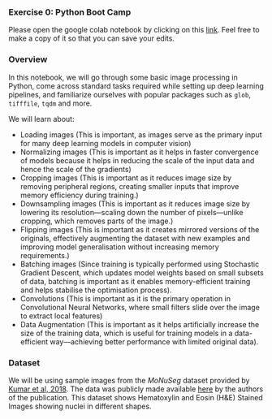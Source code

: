 ### Exercise 0: Python Boot Camp

Please open the google colab notebook by clicking on this [link](https://colab.research.google.com/github/ai-mbl/boot/blob/main/exercise.ipynb). Feel free to make a copy of it so that you can save your edits.

### Overview

In this notebook, we will go through some basic image processing in Python, come across standard tasks required while setting up deep learning pipelines, and familiarize ourselves with popular packages such as `glob`, `tifffile`, `tqdm` and more.

We will learn about:

- Loading images (This is important, as images serve as the primary input for many deep learning models in computer vision)
- Normalizing images (This is important as it helps in faster convergence of models because it helps in reducing the scale of the input data and hence the scale of the gradients)
- Cropping images (This is important as it reduces image size by removing peripheral regions, creating smaller inputs that improve memory efficiency during training.)
- Downsampling images (This is important as it reduces image size by lowering its resolution—scaling down the number of pixels—unlike cropping, which removes parts of the image.)
- Flipping images (This is important as it  creates mirrored versions of the originals, effectively augmenting the dataset with new examples and improving model generalisation without increasing memory requirements.)
- Batching images (Since training is typically performed using Stochastic Gradient Descent, which updates model weights based on small subsets of data, batching is important as it enables memory-efficient training and helps stabilise the optimisation process).
- Convolutions (This is important as it is the primary operation in Convolutional Neural Networks, where small filters slide over the image to extract local features)
- Data Augmentation (This is important as it helps artificially increase the size of the training data, which is useful for training models in a data-efficient way—achieving better performance with limited original data).


### Dataset

We will be using sample images from the _MoNuSeg_ dataset provided by [Kumar et al, 2018](https://ieeexplore.ieee.org/document/8880654). The data was publicly made available [here](https://monuseg.grand-challenge.org/) by the authors of the publication.
This dataset shows Hematoxylin and Eosin (H&E) Stained Images showing nuclei in different shapes.
